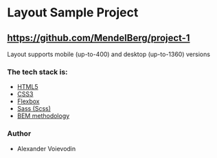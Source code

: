 # Layout Sample Project

## https://github.com/MendelBerg/project-1

Layout supports mobile (up-to-400) and desktop (up-to-1360) versions

### The tech stack is:
 - [HTML5](https://en.wikipedia.org/wiki/HTML5)
 - [CSS3](https://en.wikipedia.org/wiki/CSS)
 - [Flexbox](https://en.wikipedia.org/wiki/CSS_Flexible_Box_Layout)
 - [Sass (Scss)](https://sass-lang.com/)
 - [BEM methodology](https://en.bem.info/methodology/)

### Author
 - Alexander Voievodin
